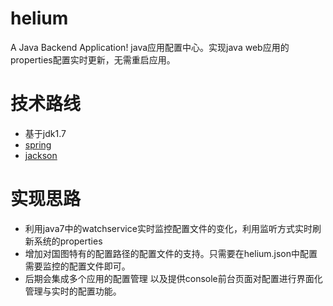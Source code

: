 # helium
A Java Backend Application!
java应用配置中心。实现java web应用的properties配置实时更新，无需重启应用。

# 技术路线
- 基于jdk1.7
- [spring](https://github.com/spring-projects/spring-framework)
- [jackson](https://github.com/codehaus/jackson)

# 实现思路
- 利用java7中的watchservice实时监控配置文件的变化，利用监听方式实时刷新系统的properties
- 增加对国图特有的配置路径的配置文件的支持。只需要在helium.json中配置需要监控的配置文件即可。
- 后期会集成多个应用的配置管理 以及提供console前台页面对配置进行界面化管理与实时的配置功能。


